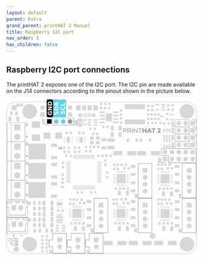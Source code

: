 ```yaml
---
layout: default
parent: Extra
grand_parent: printHAT 2 Manual
title: Raspberry I2C port
nav_order: 3
has_children: false
---
```


## Raspberry I2C port connections
The printHAT 2 exposes one of the I2C port. The I2C pin are made available on the J14 connectors according to the pinout shown in the picture below.

![spi-pinout](../assets/img/phat2_pinout_i2c.png)
